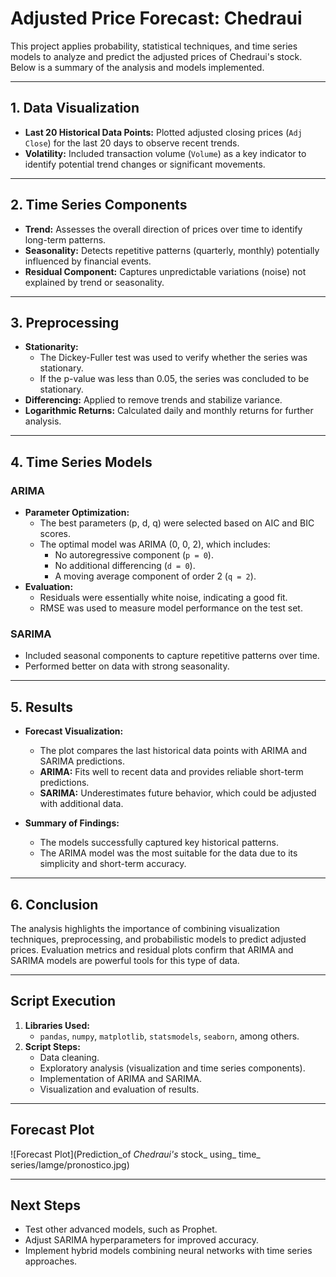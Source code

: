 # **Adjusted Price Forecast: Chedraui**
This project applies probability, statistical techniques, and time series models to analyze and predict the adjusted prices of Chedraui's stock. Below is a summary of the analysis and models implemented.

---

## **1. Data Visualization**
- **Last 20 Historical Data Points:** Plotted adjusted closing prices (`Adj Close`) for the last 20 days to observe recent trends.  
- **Volatility:** Included transaction volume (`Volume`) as a key indicator to identify potential trend changes or significant movements.

---

## **2. Time Series Components**
- **Trend:** Assesses the overall direction of prices over time to identify long-term patterns.  
- **Seasonality:** Detects repetitive patterns (quarterly, monthly) potentially influenced by financial events.  
- **Residual Component:** Captures unpredictable variations (noise) not explained by trend or seasonality.

---

## **3. Preprocessing**
- **Stationarity:**  
  - The Dickey-Fuller test was used to verify whether the series was stationary.  
  - If the p-value was less than 0.05, the series was concluded to be stationary.  
- **Differencing:** Applied to remove trends and stabilize variance.  
- **Logarithmic Returns:** Calculated daily and monthly returns for further analysis.  

---

## **4. Time Series Models**
### **ARIMA**  
- **Parameter Optimization:**  
  - The best parameters (p, d, q) were selected based on AIC and BIC scores.  
  - The optimal model was ARIMA (0, 0, 2), which includes:  
    - No autoregressive component (`p = 0`).  
    - No additional differencing (`d = 0`).  
    - A moving average component of order 2 (`q = 2`).  
- **Evaluation:**  
  - Residuals were essentially white noise, indicating a good fit.  
  - RMSE was used to measure model performance on the test set.

### **SARIMA**  
- Included seasonal components to capture repetitive patterns over time.  
- Performed better on data with strong seasonality.

---

## **5. Results**
- **Forecast Visualization:**  
  - The plot compares the last historical data points with ARIMA and SARIMA predictions.  
  - **ARIMA:** Fits well to recent data and provides reliable short-term predictions.  
  - **SARIMA:** Underestimates future behavior, which could be adjusted with additional data.  

- **Summary of Findings:**  
  - The models successfully captured key historical patterns.  
  - The ARIMA model was the most suitable for the data due to its simplicity and short-term accuracy.  

---

## **6. Conclusion**
The analysis highlights the importance of combining visualization techniques, preprocessing, and probabilistic models to predict adjusted prices. Evaluation metrics and residual plots confirm that ARIMA and SARIMA models are powerful tools for this type of data.

---

## **Script Execution**
1. **Libraries Used:**  
   - `pandas`, `numpy`, `matplotlib`, `statsmodels`, `seaborn`, among others.  
2. **Script Steps:**  
   - Data cleaning.  
   - Exploratory analysis (visualization and time series components).  
   - Implementation of ARIMA and SARIMA.  
   - Visualization and evaluation of results.  

---

## **Forecast Plot**
![Forecast Plot](Prediction_of _Chedraui's_ stock_ using_ time_ series/Iamge/pronostico.jpg)

---

## **Next Steps**
- Test other advanced models, such as Prophet.  
- Adjust SARIMA hyperparameters for improved accuracy.  
- Implement hybrid models combining neural networks with time series approaches.

